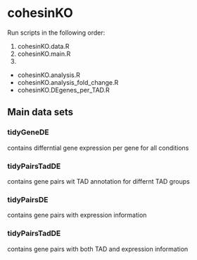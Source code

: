 # cohesinKO

Run scripts in the following order:

1. cohesinKO.data.R
2. cohesinKO.main.R
3.
  - cohesinKO.analysis.R
  - cohesinKO.analysis_fold_change.R
  - cohesinKO.DEgenes_per_TAD.R

## Main data sets

### tidyGeneDE
contains differntial gene expression per gene for all conditions

### tidyPairsTadDE
contains gene pairs wit TAD annotation for differnt TAD groups

### tidyPairsDE
contains gene pairs with expression information

### tidyPairsTadDE
contains gene pairs with both TAD and expression information
